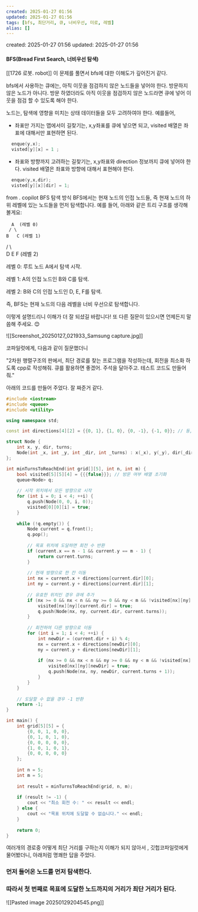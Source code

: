 ```yaml
---
created: 2025-01-27 01:56
updated: 2025-01-27 01:56
tags: [bfs, 최단거리, 큐, 너비우선, 미로, 레벨]
alias: []
---
```


created: 2025-01-27 01:56
updated: 2025-01-27 01:56

#### BFS(Bread First Search, 너비우선 탐색)

[[1726 로봇. robot]] 이 문제를 풀면서 bfs에 대한 이해도가 깊어진거 같다.

bfs에서 사용하는 큐에는,
아직 이웃을 점검하지 않은 노드들을 넣어야 한다. 방문하지 않은 노드가 아니다. 방문 하였더라도 아직 이웃을 점검하지 않은 노드라면 큐에 넣어 이웃을 점검 할 수 있도록 해야 한다.

노드는, 탐색에 영향을 미치는 상태 데이터들을 모두 고려하여야 한다.
예를들어, 
- 좌표만 가지는 맵에서이 길찾기는, x,y좌표를 큐에 넣으면 되고, 
  visited 배열은 좌표에 대해서만 표현하면 된다. 
```cpp
  enque(y,x);
  visted[y][x] = 1 ;
 ```
 
- 좌표와 방향까지 고려하는 길찾기는, x,y좌표와 direction 정보까지 큐에 넣어야 한다.
  visited 배열은 좌표와 방향에 대해서 표현해야 한다. 
```cpp
  enque(y,x,dir);
  visted[y][x][dir] = 1;
```




from . copilot
BFS 탐색 방식
BFS에서는 현재 노드의 인접 노드들, 즉 현재 노드의 하위 레벨에 있는 노드들을 먼저 탐색합니다. 예를 들어, 아래와 같은 트리 구조를 생각해 볼게요:

      A  (레벨 0)
     / \
    B   C (레벨 1)
   / \   \
  D   E   F (레벨 2)
  
레벨 0: 루트 노드 A에서 탐색 시작.

레벨 1: A의 인접 노드인 B와 C를 탐색.

레벨 2: B와 C의 인접 노드인 D, E, F를 탐색.

즉, BFS는 현재 노드의 다음 레벨을 너비 우선으로 탐색합니다.

이렇게 설명드리니 이해가 더 잘 되셨길 바랍니다! 또 다른 질문이 있으시면 언제든지 말씀해 주세요. 😊


![[Screenshot_20250127_021933_Samsung capture.jpg]]


 코파일럿에게, 다음과 같이 질문했더니
 
 "2차원 행렬구조의 판에서, 최단 경로를 찾는 프로그램을 작성하는데, 회전을 최소화 하도록 cpp로 작성해줘. 큐를 활용하면 좋겠어. 주석을 달아주고. 테스트 코드도 만들어줘."
 
 아래의 코드를 만들어 주었다. 잘 짜준거 같다.
```cpp
#include <iostream>
#include <queue>
#include <utility>

using namespace std;

const int directions[4][2] = {{0, 1}, {1, 0}, {0, -1}, {-1, 0}}; // 동, 남, 서, 북

struct Node {
    int x, y, dir, turns;
    Node(int _x, int _y, int _dir, int _turns) : x(_x), y(_y), dir(_dir), turns(_turns) {}
};

int minTurnsToReachEnd(int grid[][5], int n, int m) {
    bool visited[5][5][4] = {{{false}}}; // 방문 여부 배열 초기화
    queue<Node> q;
    
    // 시작 위치에서 모든 방향으로 시작
    for (int i = 0; i < 4; ++i) {
        q.push(Node(0, 0, i, 0));
        visited[0][0][i] = true;
    }
    
    while (!q.empty()) {
        Node current = q.front();
        q.pop();
        
        // 목표 위치에 도달하면 회전 수 반환
        if (current.x == n - 1 && current.y == m - 1) {
            return current.turns;
        }
        
        // 현재 방향으로 한 칸 이동
        int nx = current.x + directions[current.dir][0];
        int ny = current.y + directions[current.dir][1];
        
        // 유효한 위치인 경우 큐에 추가
        if (nx >= 0 && nx < n && ny >= 0 && ny < m && !visited[nx][ny][current.dir] && grid[nx][ny] == 0) {
            visited[nx][ny][current.dir] = true;
            q.push(Node(nx, ny, current.dir, current.turns));
        }
        
        // 회전하여 다른 방향으로 이동
        for (int i = 1; i < 4; ++i) {
            int newDir = (current.dir + i) % 4;
            nx = current.x + directions[newDir][0];
            ny = current.y + directions[newDir][1];
            
            if (nx >= 0 && nx < n && ny >= 0 && ny < m && !visited[nx][ny][newDir] && grid[nx][ny] == 0) {
                visited[nx][ny][newDir] = true;
                q.push(Node(nx, ny, newDir, current.turns + 1));
            }
        }
    }
    
    // 도달할 수 없을 경우 -1 반환
    return -1;
}

int main() {
    int grid[5][5] = {
        {0, 0, 1, 0, 0},
        {0, 1, 0, 1, 0},
        {0, 0, 0, 0, 0},
        {1, 0, 1, 0, 1},
        {0, 0, 0, 0, 0}
    };
    
    int n = 5;
    int m = 5;
    
    int result = minTurnsToReachEnd(grid, n, m);
    
    if (result != -1) {
        cout << "최소 회전 수: " << result << endl;
    } else {
        cout << "목표 위치에 도달할 수 없습니다." << endl;
    }
    
    return 0;
}
```



여러개의 경로중 어떻게 최단 거리를 구하는지 이해가 되지 않아서 , 깃헙코파일럿에게 물어봤더니, 아래처럼 명쾌한 답을 주었다.

### 먼저 들어온 노드를 먼저 탐색한다. 
### 따라서 첫 번째로 목표에 도달한 노드까지의 거리가 최단 거리가 된다.



![[Pasted image 20250129204545.png]]